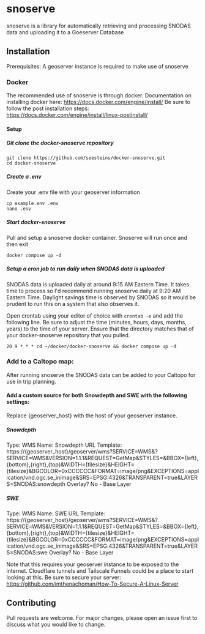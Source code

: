 # snoserve
snoserve is a library for automatically retrieving and processing SNODAS data and uploading it to a Goeserver Database

## Installation

Prerequisites: A geoserver instance is required to make use of snoserve

### Docker

The recommended use of snoserve is through docker.
Documentation on installing docker here: https://docs.docker.com/engine/install/
Be sure to follow the post installation steps: https://docs.docker.com/engine/install/linux-postinstall/
#### Setup
##### Git clone the docker-snoserve repository 
```
git clone https://github.com/seesteins/docker-snoserve.git
cd docker-snoserve
```
##### Create a .env
Create your .env file with your geoserver information
```
cp example.env .env
nano .env
```
##### Start docker-snoserve
Pull and setup a snoserve docker container. Snoserve will run once and then exit
```
docker compose up -d
```
##### Setup a cron job to run daily when SNODAS data is uploaded
SNODAS data is uploaded daily at around 9:15 AM Eastern Time. It takes time to process so I'd recommend running snoserve daily at 9:20 AM Eastern Time. Daylight savings time is observed by SNODAS so it would be prudent to run this on a system that also observes it.

Open crontab using  your editor of choice with `crontab -e` and add the following line. Be sure to adjust the time (minutes, hours, days, months, years) to the time of your server. Ensure that the directory matches that of your docker-snoserve repository that you pulled.
```
20 9 * * * cd ~/docker/docker-snoserve && docker compose up -d
```
### Add to a Caltopo map:
After running snoserve the SNODAS data can be added to your Caltopo for use in trip planning.
#### Add a custom source for both Snowdepth and SWE with the following settings:
Replace {geoserver_host} with the host of your geoserver instance.
##### Snowdepth
Type: WMS
Name: Snowdepth
URL Template: https://{geoserver_host}/geoserver/wms?SERVICE=WMS&?SERVICE=WMS&VERSION=1.1.1&REQUEST=GetMap&STYLES=&BBOX={left},{bottom},{right},{top}&WIDTH={tilesize}&HEIGHT={tilesize}&BGCOLOR=0xCCCCCC&FORMAT=image/png&EXCEPTIONS=application/vnd.ogc.se_inimage&SRS=EPSG:4326&TRANSPARENT=true&LAYERS=SNODAS:snowdepth
Overlay? No - Base Layer
##### SWE
Type: WMS
Name: SWE
URL Template: https://{geoserver_host}/geoserver/wms?SERVICE=WMS&?SERVICE=WMS&VERSION=1.1.1&REQUEST=GetMap&STYLES=&BBOX={left},{bottom},{right},{top}&WIDTH={tilesize}&HEIGHT={tilesize}&BGCOLOR=0xCCCCCC&FORMAT=image/png&EXCEPTIONS=application/vnd.ogc.se_inimage&SRS=EPSG:4326&TRANSPARENT=true&LAYERS=SNODAS:swe
Overlay? No - Base Layer

Note that this requires your geoserver instance to be exposed to the internet. Cloudflare tunnels and Tailscale Funnels could be a place to start looking at this. Be sure to secure your server: https://github.com/imthenachoman/How-To-Secure-A-Linux-Server
## Contributing

Pull requests are welcome. For major changes, please open an issue first
to discuss what you would like to change.